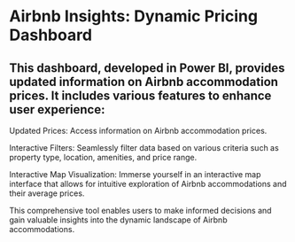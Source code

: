 # Airbnb Insights: Dynamic Pricing Dashboard

## This dashboard, developed in Power BI, provides updated information on Airbnb accommodation prices. It includes various features to enhance user experience:

Updated Prices: Access information on Airbnb accommodation prices.

Interactive Filters: Seamlessly filter data based on various criteria such as property type, location, amenities, and price range.

Interactive Map Visualization: Immerse yourself in an interactive map interface that allows for intuitive exploration of Airbnb accommodations and their average prices.

This comprehensive tool enables users to make informed decisions and gain valuable insights into the dynamic landscape of Airbnb accommodations.
